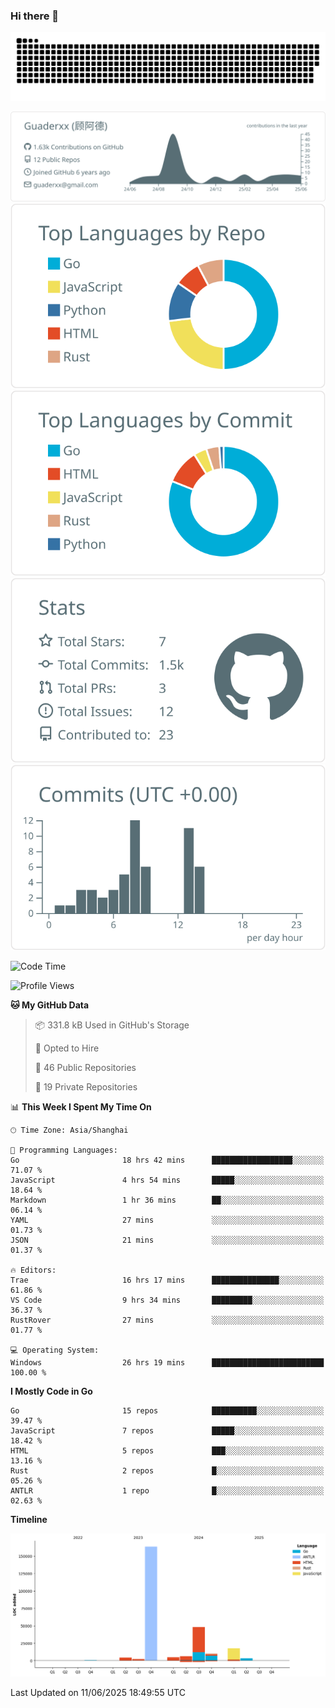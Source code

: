 ### Hi there 👋

<picture>
  <source media="(prefers-color-scheme: dark)" srcset="https://raw.githubusercontent.com/Guaderxx/Guaderxx/output/github-snake-dark.svg">
  <source media="(prefers-color-scheme: light)" srcset="https://raw.githubusercontent.com/Guaderxx/Guaderxx/output/github-snake.svg">
  <img alt="github-snake" src="https://raw.githubusercontent.com/Guaderxx/Guaderxx/output/github-snake.svg">
</picture>

<div align="center">


![](https://raw.githubusercontent.com/Guaderxx/Guaderxx/main/profile-summary-card-output/default/0-profile-details.svg)
![](https://raw.githubusercontent.com/Guaderxx/Guaderxx/main/profile-summary-card-output/default/1-repos-per-language.svg)
![](https://raw.githubusercontent.com/Guaderxx/Guaderxx/main/profile-summary-card-output/default/2-most-commit-language.svg)
![](https://raw.githubusercontent.com/Guaderxx/Guaderxx/main/profile-summary-card-output/default/3-stats.svg)
![](https://raw.githubusercontent.com/Guaderxx/Guaderxx/main/profile-summary-card-output/default/4-productive-time.svg)


</div>

<!--START_SECTION:waka-->
![Code Time](http://img.shields.io/badge/Code%20Time-961%20hrs%2010%20mins-blue)

![Profile Views](http://img.shields.io/badge/Profile%20Views-7-blue)

**🐱 My GitHub Data** 

> 📦 331.8 kB Used in GitHub's Storage 
 > 
> 💼 Opted to Hire
 > 
> 📜 46 Public Repositories 
 > 
> 🔑 19 Private Repositories 
 > 
📊 **This Week I Spent My Time On** 

```text
🕑︎ Time Zone: Asia/Shanghai

💬 Programming Languages: 
Go                       18 hrs 42 mins      ██████████████████░░░░░░░   71.07 % 
JavaScript               4 hrs 54 mins       █████░░░░░░░░░░░░░░░░░░░░   18.64 % 
Markdown                 1 hr 36 mins        ██░░░░░░░░░░░░░░░░░░░░░░░   06.14 % 
YAML                     27 mins             ░░░░░░░░░░░░░░░░░░░░░░░░░   01.73 % 
JSON                     21 mins             ░░░░░░░░░░░░░░░░░░░░░░░░░   01.37 % 

🔥 Editors: 
Trae                     16 hrs 17 mins      ███████████████░░░░░░░░░░   61.86 % 
VS Code                  9 hrs 34 mins       █████████░░░░░░░░░░░░░░░░   36.37 % 
RustRover                27 mins             ░░░░░░░░░░░░░░░░░░░░░░░░░   01.77 % 

💻 Operating System: 
Windows                  26 hrs 19 mins      █████████████████████████   100.00 % 
```

**I Mostly Code in Go** 

```text
Go                       15 repos            ██████████░░░░░░░░░░░░░░░   39.47 % 
JavaScript               7 repos             █████░░░░░░░░░░░░░░░░░░░░   18.42 % 
HTML                     5 repos             ███░░░░░░░░░░░░░░░░░░░░░░   13.16 % 
Rust                     2 repos             █░░░░░░░░░░░░░░░░░░░░░░░░   05.26 % 
ANTLR                    1 repo              █░░░░░░░░░░░░░░░░░░░░░░░░   02.63 % 
```



**Timeline**

![Lines of Code chart](https://raw.githubusercontent.com/Guaderxx/Guaderxx/main/assets/bar_graph.png)


 Last Updated on 11/06/2025 18:49:55 UTC
<!--END_SECTION:waka-->
